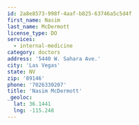 ```yaml
---
id: 2a8e8573-998f-4aaf-b825-63746a5c5d4f
first_name: Nasim
last_name: McDermott
license_type: DO
services:
  - internal-medicine
category: doctors
address: '5440 W. Sahara Ave.'
city: 'Las Vegas'
state: NV
zip: '89146'
phone: '7026330207'
title: 'Nasim McDermott'
_geoloc:
  lat: 36.1441
  lng: -115.248
---
```

